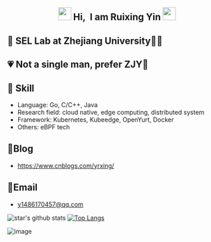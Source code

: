<h2 align="Center"> <img src="https://github.com/TheDudeThatCode/TheDudeThatCode/blob/master/Assets/Hi.gif" width="30"> Hi,&nbsp I am Ruixing Yin <img src="https://media.giphy.com/media/WUlplcMpOCEmTGBtBW/giphy.gif" width="30"> </h3>

## 🏫 SEL Lab at Zhejiang University👨‍🎓

## 💗 Not a single man, prefer ZJY🐑

## 🔨 Skill

- Language: Go, C/C++, Java
- Research field: cloud native, edge computing, distributed system
- Framework: Kubernetes, Kubeedge, OpenYurt, Docker
- Others: eBPF tech



## 🧣Blog

- https://www.cnblogs.com/yrxing/



## 📮Email

- y1486170457@qq.com

![star's github stats](https://github-readme-stats.vercel.app/api?username=YRXING&show_icons=true&count_private=true&&include_all_commits=true&theme=buefy)
[![Top Langs](https://github-readme-stats.vercel.app/api/top-langs/?username=YRXING&layout=compact)](https://github.com/anuraghazra/github-readme-stats)

![image](https://tva1.sinaimg.cn/large/008i3skNly1grjx6vwqkkg30oq08cwom.gif)


